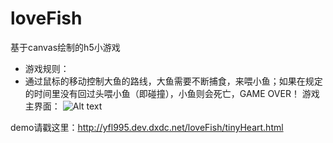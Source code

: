 # loveFish
基于canvas绘制的h5小游戏


- 游戏规则：
- 通过鼠标的移动控制大鱼的路线，大鱼需要不断捕食，来喂小鱼；如果在规定的时间里没有回过头喂小鱼（即碰撞），小鱼则会死亡，GAME OVER！
游戏主界面：
![Alt text](./loveFish.png)


demo请戳这里：http://yfl995.dev.dxdc.net/loveFish/tinyHeart.html
